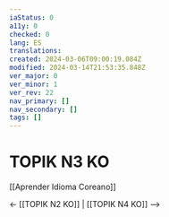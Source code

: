 ```yaml
---
iaStatus: 0
a11y: 0
checked: 0
lang: ES
translations: 
created: 2024-03-06T09:00:19.084Z
modified: 2024-03-14T21:53:35.848Z
ver_major: 0
ver_minor: 1
ver_rev: 22
nav_primary: []
nav_secondary: []
tags: []
---
```

# TOPIK N3 KO

[[Aprender Idioma Coreano]]

<- [[TOPIK N2 KO]] | [[TOPIK N4 KO]] -->